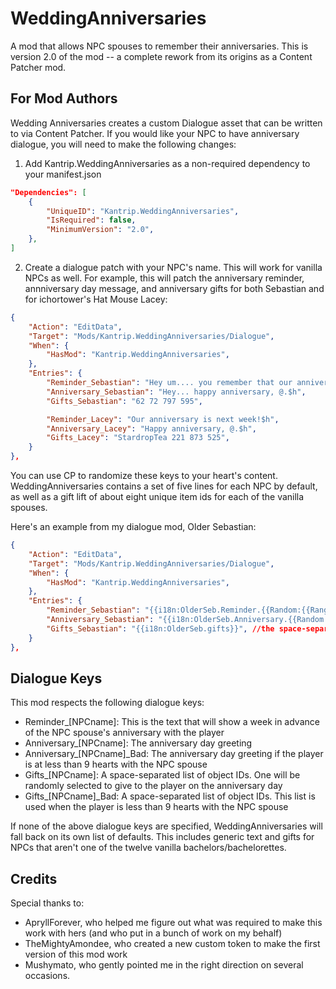 # WeddingAnniversaries
A mod that allows NPC spouses to remember their anniversaries. This is version 2.0 of the mod -- a complete rework from its origins as a Content Patcher mod.

## For Mod Authors
Wedding Anniversaries creates a custom Dialogue asset that can be written to via Content Patcher. If you would like your NPC to have anniversary dialogue, you will need to make the following changes:

1. Add Kantrip.WeddingAnniversaries as a non-required dependency to your manifest.json

```json
"Dependencies": [
    {
        "UniqueID": "Kantrip.WeddingAnniversaries",
        "IsRequired": false,
        "MinimumVersion": "2.0",
    },
]
```

2. Create a dialogue patch with your NPC's name. This will work for vanilla NPCs as well. For example, this will patch the  anniversary reminder, annniversary day message, and anniversary gifts for both Sebastian and for ichortower's Hat Mouse Lacey:

```json
{
    "Action": "EditData",
    "Target": "Mods/Kantrip.WeddingAnniversaries/Dialogue",
    "When": {
        "HasMod": "Kantrip.WeddingAnniversaries",
    },
    "Entries": {
        "Reminder_Sebastian": "Hey um.... you remember that our anniversary is in a week, right?",
        "Anniversary_Sebastian": "Hey... happy anniversary, @.$h",
        "Gifts_Sebastian": "62 72 797 595",

        "Reminder_Lacey": "Our anniversary is next week!$h",
        "Anniversary_Lacey": "Happy anniversary, @.$h",
        "Gifts_Lacey": "StardropTea 221 873 525",
    }
},
```

You can use CP to randomize these keys to your heart's content. WeddingAnniversaries contains a set of five lines for each NPC by default, as well as a gift lift of about eight unique item ids for each of the vanilla spouses.

Here's an example from my dialogue mod, Older Sebastian:
```json
{
    "Action": "EditData",
    "Target": "Mods/Kantrip.WeddingAnniversaries/Dialogue",
    "When": {
        "HasMod": "Kantrip.WeddingAnniversaries",
    },
    "Entries": {
        "Reminder_Sebastian": "{{i18n:OlderSeb.Reminder.{{Random:{{Range:0,2}}}}}}",  //a random set of 3 lines, specified in i18n
        "Anniversary_Sebastian": "{{i18n:OlderSeb.Anniversary.{{Random:{{Range:0,4}}}}}}", //a random set of 5 lines, specified in i18n
        "Gifts_Sebastian": "{{i18n:OlderSeb.gifts}}", //the space-separated list of gift IDs
    }
},
```

## Dialogue Keys
This mod respects the following dialogue keys:
* Reminder_[NPCname]: This is the text that will show a week in advance of the NPC spouse's anniversary with the player
* Anniversary_[NPCname]: The anniversary day greeting
* Anniversary_[NPCname]_Bad: The anniversary day greeting if the player is at less than 9 hearts with the NPC spouse
* Gifts_[NPCname]: A space-separated list of object IDs. One will be randomly selected to give to the player on the anniversary day
* Gifts_[NPCname]_Bad: A space-separated list of object IDs. This list is used when the player is less than 9 hearts with the NPC spouse

If none of the above dialogue keys are specified, WeddingAnniversaries will fall back on its own list of defaults. This includes generic text and gifts for NPCs that aren't one of the twelve vanilla bachelors/bachelorettes.

## Credits
Special thanks to:
* ApryllForever, who helped me figure out what was required to make this work with hers (and who put in a bunch of work on my behalf)
* TheMightyAmondee, who created a new custom token to make the first version of this mod work
* Mushymato, who gently pointed me in the right direction on several occasions.